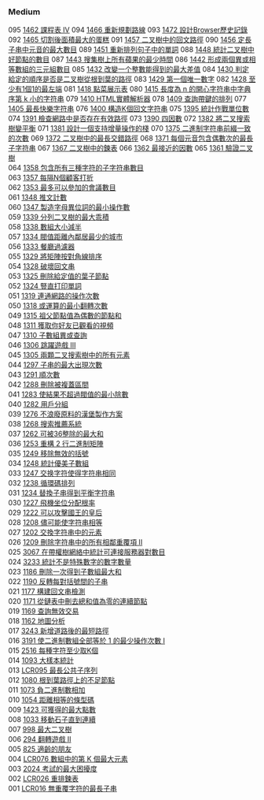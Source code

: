 ### Medium

095 [1462 課程表 IV](./Medium/1462.md) 
094 [1466 重新規劃路線](./Medium/1466.md) 
093 [1472 設計Browser歷史記錄](./Medium/1472.md) 
092 [1465 切割後面積最大的蛋糕](./Medium/1465.md) 
091 [1457 二叉樹中的回文路徑](./Medium/1457.md) 
090 [1456 定長子串中元音的最大數目](./Medium/1456.md) 
089 [1451 重新排列句子中的單詞](./Medium/1451.md) 
088 [1448 統計二叉樹中好節點的數目](./Medium/1448.md) 
087 [1443 搜集樹上所有蘋果的最少時間](./Medium/1443.md) 
086 [1442 形成兩個異或相等數組的三元組數目](./Medium/1442.md) 
085 [1432 改變一个整數能得到的最大差值](./Medium/1432.md) 
084 [1430 判定給定的順序是否是二叉樹從根到葉的路徑](./Medium/1430.md) 
083 [1429 第一個唯一數字](./Medium/1429.md) 
082 [1428 至少有1個1的最左端](./Medium/1428.md) 
081 [1418 點菜展示表](./Medium/1418.md) 
080 [1415 長度為 n 的開心字符串中字典序第 k 小的字符串](./Medium/1415.md) 
079 [1410 HTML實體解析器](./Medium/1410.md) 
078 [1409 查詢帶鍵的排列](./Medium/1409.md) 
077 [1405 最長快樂字符串](./Medium/1405.md) 
076 [1400 構造K個回文字符串](./Medium/1400.md) 
075 [1395 統計作戰單位數](./Medium/1395.md) 
074 [1391 檢查網路中是否存在有效路徑](./Medium/1391.md) 
073 [1390 四因數](./Medium/1390.md) 
072 [1382 將二叉搜索樹變平衡](./Medium/1382.md) 
071 [1381 設計一個支持增量操作的棧](./Medium/1381.md) 
070 [1375 二進制字符串前綴一致的次數](./Medium/1375.md) 
069 [1372 二叉樹中的最長交錯路徑](./Medium/1372.md) 
068 [1371 每個元音包含偶數次的最長子字符串](./Medium/1371.md) 
067 [1367 二叉樹中的鍊表](./Medium/1367.md) 
066 [1362 最接近的因數](./Medium/1362.md) 
065 [1361 驗證二叉樹](./Medium/1361.md)  
064 [1358 包含所有三種字符的子字符串數目](./Medium/1358.md)  
063 [1357 每隔N個顧客打折](./Medium/1357.md)  
062 [1353 最多可以參加的會議數目](./Medium/1353.md)  
061 [1348 推文計數](./Medium/1348.md)  
060 [1347 製造字母異位詞的最小操作數](./Medium/1347.md)  
059 [1339 分列二叉樹的最大乖積](./Medium/1339.md)  
058 [1338 數組大小減半](./Medium/1338.md)  
057 [1334 閥值距離內鄰居最少的城市](./Medium/1334.md)  
056 [1333 餐廳過濾器](./Medium/1333.md)  
055 [1329 將矩陣按對角線排序](./Medium/1329.md)  
054 [1328 破壞回文串](./Medium/1328.md)  
053 [1325 刪除給定值的葉子節點](./Medium/1325.md)  
052 [1324 豎直打印單詞](./Medium/1324.md)  
051 [1319 連通網路的操作次數](./Medium/1329.md)  
050 [1318 或運算的最小翻轉次數](./Medium/1318.md)  
049 [1315 祖父節點值為偶數的節點和](./Medium/1315.md)  
048 [1311 獲取你好友已觀看的視頻](./Medium/1311.md)  
047 [1310 子數組異或查詢](./Medium/1310.md)  
046 [1306 跳躍遊戲 III](./Medium/1306.md)  
045 [1305 兩顆二叉搜索樹中的所有元素](./Medium/1305.md)  
044 [1297 子串的最大出現次數](./Medium/1297.md)  
043 [1291 順次數](./Medium/1291.md)  
042 [1288 刪除被複蓋區間](./Medium/1288.md)  
041 [1283 使結果不超過閥值的最小除數](./Medium/1283.md)  
040 [1282 用戶分組](./Medium/1282.md)  
039 [1276 不浪廢原料的漢堡製作方案](./Medium/1276.md)  
038 [1268 搜索推薦系統](./Medium/1268.md)  
037 [1262 可被36整除的最大和](./Medium/1262.md)  
036 [1253 重構 2 行二進制矩陣](./Medium/1253.md)  
035 [1249 移除無效的括號](./Medium/1249.md)  
034 [1248 統計優美子數組](./Medium/1248.md)  
033 [1247 交换字符使得字符串相同](./Medium/1247.md)  
032 [1238 循環碼排列](./Medium/1238.md)  
031 [1234 替換子串得到平衡字符串](./Medium/1234.md)  
030 [1227 飛機坐位分配根率](./Medium/1227.md)  
029 [1222 可以攻擊國王的皇后](./Medium/1222.md)  
028 [1208 儘可能使字符串相等](./Medium/1208.md)  
027 [1202 交換字符串中的元素](./Medium/1202.md)  
026 [1209 刪除字符串中的所有相鄰重覆項 II](./Medium/1209.md)  
025 [3067 在帶權樹網絡中統計可連接服務器對數目](./Medium/3067.md)  
024 [3233 統計不是特殊數字的數字數量](./Medium/3233.md)  
023 [1186 刪除一次得到子數組最大和](./Medium/1186.md)  
022 [1190 反轉每對括號間的子串](./Medium/1190.md)  
021 [1177 構建回文串檢測](./Medium/1177.md)  
020 [1171 從鏈表中刪去總和值為零的連續節點](./Medium/1171.md)  
019 [1169 查詢無效交易](./Medium/1169.md)  
018 [1162 地圖分析](./Medium/1162.md)  
017 [3243 新增道路後的最短路徑](./Medium/3243.md)  
016 [3191 使二進制數組全部等於 1 的最少操作次數 I](./Medium/3191.md)  
015 [2516 每種字符至少取K個](./Medium/2516.md)  
014 [1093 大樣本統計](./Medium/1093.md)  
013 [LCR095 最長公共子序列](./Medium/LCR095.md)  
012 [1080 根到葉路徑上的不足節點](./Medium/1080.md)  
011 [1073 負二進制數相加](./Medium/1073.md)  
010 [1054 距離相等的條型碼](./Medium/1054.md)  
009 [1423 可獲得的最大點數](./Medium/1423.md)  
008 [1033 移動石子直到連續](./Medium/1033.md)  
007 [998 最大二叉樹](./Medium/998.md)  
006 [294 翻轉遊戲 II](./Medium/294.md)  
005 [825 適齡的朋友](./Medium/825.md)  
004 [LCR076 數組中的第 K 個最大元素](./Medium/LCR076.md)  
003 [2024 考試的最大困擾度](./Medium/2024.md)  
002 [LCR026 重排鍊表](./Medium/LCR026.md)   
001 [LCR016 無重覆字符的最長子串](./Medium/LCR016.md)   